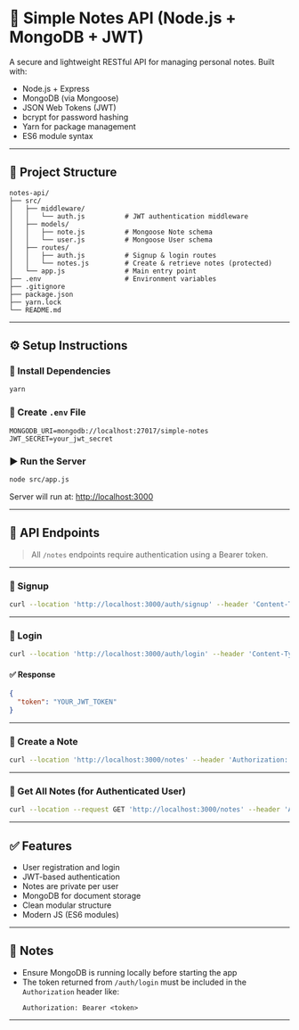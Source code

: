 # 📝 Simple Notes API (Node.js + MongoDB + JWT)

A secure and lightweight RESTful API for managing personal notes. Built with:

- Node.js + Express
- MongoDB (via Mongoose)
- JSON Web Tokens (JWT)
- bcrypt for password hashing
- Yarn for package management
- ES6 module syntax

---

## 📁 Project Structure

```
notes-api/
├── src/
│   ├── middleware/
│   │   └── auth.js          # JWT authentication middleware
│   ├── models/
│   │   ├── note.js          # Mongoose Note schema
│   │   └── user.js          # Mongoose User schema
│   ├── routes/
│   │   ├── auth.js          # Signup & login routes
│   │   └── notes.js         # Create & retrieve notes (protected)
│   └── app.js               # Main entry point
├── .env                     # Environment variables
├── .gitignore
├── package.json
├── yarn.lock
└── README.md
```

---

## ⚙️ Setup Instructions

### 🔧 Install Dependencies

```bash
yarn
```

### 🧪 Create `.env` File

```env
MONGODB_URI=mongodb://localhost:27017/simple-notes
JWT_SECRET=your_jwt_secret
```

### ▶️ Run the Server

```bash
node src/app.js
```

Server will run at: [http://localhost:3000](http://localhost:3000)

---

## 📮 API Endpoints

> All `/notes` endpoints require authentication using a Bearer token.

---

### 🔐 Signup

```bash
curl --location 'http://localhost:3000/auth/signup' --header 'Content-Type: application/json' --data-raw '{"email":"test@example.com","password":"secret123"}'
```

---

### 🔑 Login

```bash
curl --location 'http://localhost:3000/auth/login' --header 'Content-Type: application/json' --data-raw '{"email":"test@example.com","password":"secret123"}'
```

#### ✅ Response

```json
{
  "token": "YOUR_JWT_TOKEN"
}
```

---

### 📝 Create a Note

```bash
curl --location 'http://localhost:3000/notes' --header 'Authorization: Bearer YOUR_JWT_TOKEN' --header 'Content-Type: application/json' --data '{"title":"My Note","content":"Some content"}'
```

---

### 📄 Get All Notes (for Authenticated User)

```bash
curl --location --request GET 'http://localhost:3000/notes' --header 'Authorization: Bearer YOUR_JWT_TOKEN' --header 'Content-Type: application/json'
```

---

## ✅ Features

- User registration and login
- JWT-based authentication
- Notes are private per user
- MongoDB for document storage
- Clean modular structure
- Modern JS (ES6 modules)

---

## 📝 Notes

- Ensure MongoDB is running locally before starting the app
- The token returned from `/auth/login` must be included in the `Authorization` header like:
  ```
  Authorization: Bearer <token>
  ```

---
